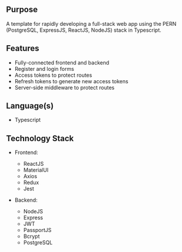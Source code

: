 ## Purpose
A template for rapidly developing a full-stack web app using the PERN (PostgreSQL, ExpressJS, ReactJS, NodeJS) stack in Typescript.

## Features
- Fully-connected frontend and backend
- Register and login forms
- Access tokens to protect routes
- Refresh tokens to generate new access tokens
- Server-side middleware to protect routes

## Language(s)
- Typescript

## Technology Stack
- Frontend:
  - ReactJS
  - MaterialUI
  - Axios
  - Redux
  - Jest

- Backend:
  - NodeJS
  - Express
  - JWT
  - PassportJS
  - Bcrypt
  - PostgreSQL
